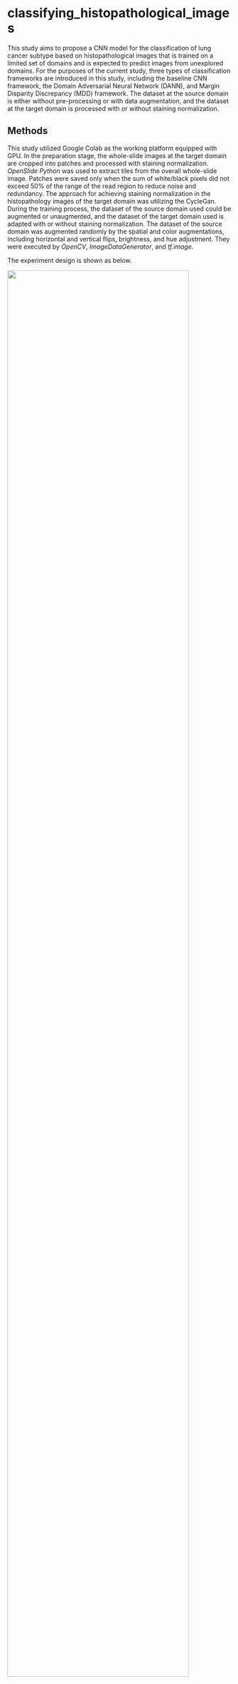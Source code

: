 # classifying_histopathological_images
This study aims to propose a CNN model for the classification of lung cancer subtype based on histopathological images that is trained on a limited set of domains and is expected to predict images from unexplored domains. For the purposes of the current study, three types of classification frameworks are introduced in this study, including the baseline CNN framework, the Domain Adversarial Neural Network (DANN), and Margin Disparity Discrepancy (MDD) framework. The dataset at the source domain is either without pre-processing or with data augmentation, and the dataset at the target domain is processed with or without staining normalization.

## Methods
This study utilized Google Colab as the working platform equipped with GPU. In the preparation stage, the whole-slide images at the target domain are cropped into patches and processed with staining normalization. *OpenSlide Python* was used to extract tiles from the overall whole-slide image. Patches were saved only when the sum of white/black pixels did not exceed 50% of the range of the read region to reduce noise and redundancy. The approach for achieving staining normalization in the histopathology images of the target domain was utilizing the CycleGan. During the training process, the dataset of the source domain used could be augmented or unaugmented, and the dataset of the target domain used is adapted with or without staining normalization. The dataset of the source domain was augmented randomly by the spatial and color augmentations, including horizontal and vertical flips, brightness, and hue adjustment. They were executed by *OpenCV*, *ImageDataGenerator*, and *tf.image*.

The experiment design is shown as below.

<img src="https://user-images.githubusercontent.com/80690817/172627806-24c6a407-b2b0-40ad-bd61-7264c4ff10ef.png" width="90%" height="90%">



